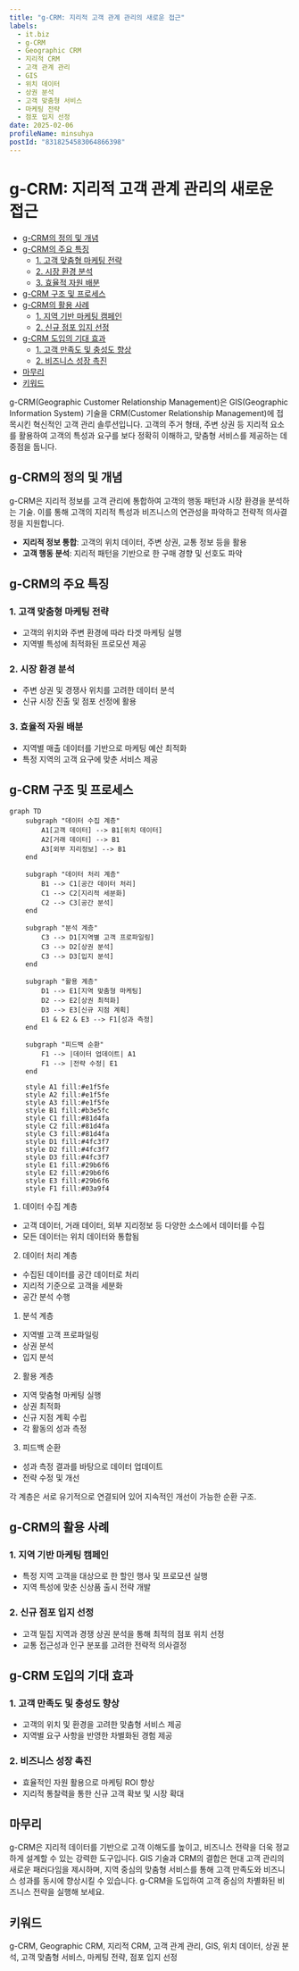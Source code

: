 ```yaml
---
title: "g-CRM: 지리적 고객 관계 관리의 새로운 접근"
labels:
  - it.biz
  - g-CRM
  - Geographic CRM
  - 지리적 CRM
  - 고객 관계 관리
  - GIS
  - 위치 데이터
  - 상권 분석
  - 고객 맞춤형 서비스
  - 마케팅 전략
  - 점포 입지 선정
date: 2025-02-06
profileName: minsuhya
postId: "8318254583064866398"
---
```



# g-CRM: 지리적 고객 관계 관리의 새로운 접근

<!-- mtoc-start -->

- [g-CRM의 정의 및 개념](#g-crm의-정의-및-개념)
- [g-CRM의 주요 특징](#g-crm의-주요-특징)
  - [1. 고객 맞춤형 마케팅 전략](#1-고객-맞춤형-마케팅-전략)
  - [2. 시장 환경 분석](#2-시장-환경-분석)
  - [3. 효율적 자원 배분](#3-효율적-자원-배분)
- [g-CRM 구조 및 프로세스](#g-crm-구조-및-프로세스)
- [g-CRM의 활용 사례](#g-crm의-활용-사례)
  - [1. 지역 기반 마케팅 캠페인](#1-지역-기반-마케팅-캠페인)
  - [2. 신규 점포 입지 선정](#2-신규-점포-입지-선정)
- [g-CRM 도입의 기대 효과](#g-crm-도입의-기대-효과)
  - [1. 고객 만족도 및 충성도 향상](#1-고객-만족도-및-충성도-향상)
  - [2. 비즈니스 성장 촉진](#2-비즈니스-성장-촉진)
- [마무리](#마무리)
- [키워드](#키워드)

<!-- mtoc-end -->

g-CRM(Geographic Customer Relationship Management)은 GIS(Geographic Information System) 기술을 CRM(Customer Relationship Management)에 접목시킨 혁신적인 고객 관리 솔루션입니다. 고객의 주거 형태, 주변 상권 등 지리적 요소를 활용하여 고객의 특성과 요구를 보다 정확히 이해하고, 맞춤형 서비스를 제공하는 데 중점을 둡니다.

## g-CRM의 정의 및 개념

g-CRM은 지리적 정보를 고객 관리에 통합하여 고객의 행동 패턴과 시장 환경을 분석하는 기술. 이를 통해 고객의 지리적 특성과 비즈니스의 연관성을 파악하고 전략적 의사결정을 지원합니다.

- **지리적 정보 통합**: 고객의 위치 데이터, 주변 상권, 교통 정보 등을 활용
- **고객 행동 분석**: 지리적 패턴을 기반으로 한 구매 경향 및 선호도 파악

## g-CRM의 주요 특징

### 1. 고객 맞춤형 마케팅 전략

- 고객의 위치와 주변 환경에 따라 타겟 마케팅 실행
- 지역별 특성에 최적화된 프로모션 제공

### 2. 시장 환경 분석

- 주변 상권 및 경쟁사 위치를 고려한 데이터 분석
- 신규 시장 진출 및 점포 선정에 활용

### 3. 효율적 자원 배분

- 지역별 매출 데이터를 기반으로 마케팅 예산 최적화
- 특정 지역의 고객 요구에 맞춘 서비스 제공

## g-CRM 구조 및 프로세스

```mermaid
graph TD
    subgraph "데이터 수집 계층"
        A1[고객 데이터] --> B1[위치 데이터]
        A2[거래 데이터] --> B1
        A3[외부 지리정보] --> B1
    end

    subgraph "데이터 처리 계층"
        B1 --> C1[공간 데이터 처리]
        C1 --> C2[지리적 세분화]
        C2 --> C3[공간 분석]
    end

    subgraph "분석 계층"
        C3 --> D1[지역별 고객 프로파일링]
        C3 --> D2[상권 분석]
        C3 --> D3[입지 분석]
    end

    subgraph "활용 계층"
        D1 --> E1[지역 맞춤형 마케팅]
        D2 --> E2[상권 최적화]
        D3 --> E3[신규 지점 계획]
        E1 & E2 & E3 --> F1[성과 측정]
    end

    subgraph "피드백 순환"
        F1 --> |데이터 업데이트| A1
        F1 --> |전략 수정| E1
    end

    style A1 fill:#e1f5fe
    style A2 fill:#e1f5fe
    style A3 fill:#e1f5fe
    style B1 fill:#b3e5fc
    style C1 fill:#81d4fa
    style C2 fill:#81d4fa
    style C3 fill:#81d4fa
    style D1 fill:#4fc3f7
    style D2 fill:#4fc3f7
    style D3 fill:#4fc3f7
    style E1 fill:#29b6f6
    style E2 fill:#29b6f6
    style E3 fill:#29b6f6
    style F1 fill:#03a9f4
```

1. 데이터 수집 계층

- 고객 데이터, 거래 데이터, 외부 지리정보 등 다양한 소스에서 데이터를 수집
- 모든 데이터는 위치 데이터와 통합됨

2. 데이터 처리 계층

- 수집된 데이터를 공간 데이터로 처리
- 지리적 기준으로 고객을 세분화
- 공간 분석 수행

1. 분석 계층

- 지역별 고객 프로파일링
- 상권 분석
- 입지 분석

2. 활용 계층

- 지역 맞춤형 마케팅 실행
- 상권 최적화
- 신규 지점 계획 수립
- 각 활동의 성과 측정

3. 피드백 순환

- 성과 측정 결과를 바탕으로 데이터 업데이트
- 전략 수정 및 개선

각 계층은 서로 유기적으로 연결되어 있어 지속적인 개선이 가능한 순환 구조.

## g-CRM의 활용 사례

### 1. 지역 기반 마케팅 캠페인

- 특정 지역 고객을 대상으로 한 할인 행사 및 프로모션 실행
- 지역 특성에 맞춘 신상품 출시 전략 개발

### 2. 신규 점포 입지 선정

- 고객 밀집 지역과 경쟁 상권 분석을 통해 최적의 점포 위치 선정
- 교통 접근성과 인구 분포를 고려한 전략적 의사결정

## g-CRM 도입의 기대 효과

### 1. 고객 만족도 및 충성도 향상

- 고객의 위치 및 환경을 고려한 맞춤형 서비스 제공
- 지역별 요구 사항을 반영한 차별화된 경험 제공

### 2. 비즈니스 성장 촉진

- 효율적인 자원 활용으로 마케팅 ROI 향상
- 지리적 통찰력을 통한 신규 고객 확보 및 시장 확대

## 마무리

g-CRM은 지리적 데이터를 기반으로 고객 이해도를 높이고, 비즈니스 전략을 더욱 정교하게 설계할 수 있는 강력한 도구입니다. GIS 기술과 CRM의 결합은 현대 고객 관리의 새로운 패러다임을 제시하며, 지역 중심의 맞춤형 서비스를 통해 고객 만족도와 비즈니스 성과를 동시에 향상시킬 수 있습니다. g-CRM을 도입하여 고객 중심의 차별화된 비즈니스 전략을 실행해 보세요.

## 키워드

g-CRM, Geographic CRM, 지리적 CRM, 고객 관계 관리, GIS, 위치 데이터, 상권 분석, 고객 맞춤형 서비스, 마케팅 전략, 점포 입지 선정